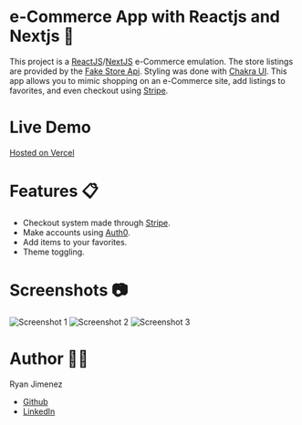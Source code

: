 # e-Commerce App with Reactjs and Nextjs :shopping_cart:

This project is a [ReactJS](https://reactjs.org/)/[NextJS](https://nextjs.org/) e-Commerce emulation. The store listings are provided by the [Fake Store Api](https://fakestoreapi.com/). Styling was done with [Chakra UI](https://chakra-ui.com/). This app allows you to mimic shopping on an e-Commerce site, add listings to favorites, and even checkout using [Stripe](https://stripe.com/).

# Live Demo

[Hosted on Vercel](shopping-app-black.vercel.app/)


# Features :clipboard:

- Checkout system made through [Stripe](https://stripe.com/).
- Make accounts using [Auth0](https://auth0.com/). 
- Add items to your favorites.
- Theme toggling.

# Screenshots :camera:

<img src="https://github.com/Jimenez0106/shopping-app/blob/master/src/styles/images/README/Screenshot_1.png" alt="Screenshot 1"/>
<img src="https://github.com/Jimenez0106/shopping-app/blob/master/src/styles/images/README/Screenshot_2.png" alt="Screenshot 2"/>
<img src="https://github.com/Jimenez0106/shopping-app/blob/master/src/styles/images/README/Screenshot_3.png" alt="Screenshot 3"/>

# Author :raising_hand_man:

Ryan Jimenez

- [Github](https://github.com/Jimenez0106)
- [LinkedIn](https://www.linkedin.com/in/ryan-l-jimenez/)
